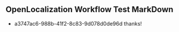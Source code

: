 ## OpenLocalization Workflow Test MarkDown
* a3747ac6-988b-41f2-8c83-9d078d0de96d thanks!

<!--HONumber=Jul16_HO5-->


